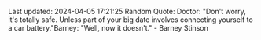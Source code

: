 Last updated: 2024-04-05 17:21:25
Random Quote: Doctor: "Don't worry, it's totally safe. Unless part of your big date involves connecting yourself to a car battery."Barney: "Well, now it doesn't." - Barney Stinson